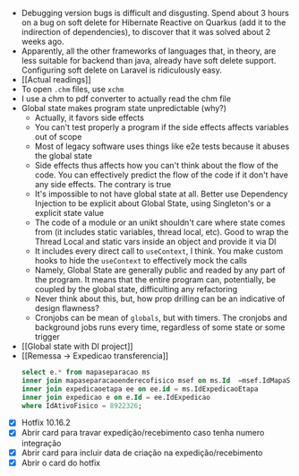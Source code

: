 * Debugging version bugs is difficult and disgusting. Spend about 3 hours on a bug on soft delete for Hibernate Reactive on Quarkus (add it to the indirection of dependencies), to discover that it was solved about 2 weeks ago.
* Apparently, all the other frameworks of languages that, in theory, are less suitable for backend than java, already have soft delete support. Configuring soft delete on Laravel is ridiculously easy.
* [[Actual readings]]
* To open `.chm` files, use `xchm`
* I use a chm to pdf converter to actually read the chm file
* Global state makes program state unpredictable (why?)
	* Actually, it favors side effects
	* You can't test properly a program if the side effects affects variables out of scope
	* Most of legacy software uses things like e2e tests because it abuses the global state
	* Side effects thus affects how you can't think about the flow of the code. You can effectively predict the flow of the code if it don't have any side effects. The contrary is true
	* It's impossible to not have global state at all. Better use Dependency Injection to be explicit about Global State, using Singleton's or a explicit state value
	* The code of a module or an unikt shouldn't care where state comes from (it includes static variables, thread local, etc). Good to wrap the Thread Local and static vars inside an object and provide it via DI
	* It includes every direct call to `useContext`, I think. You make custom hooks to hide the `useContext` to effectively mock the calls 
	* Namely, Global State are generally public and readed by any part of the program. It means that the entire program can, potentially, be coupled by the global state, difficulting any refactoring
	* Never think about this, but, how prop drilling can be an indicative of design flawness?
	* Cronjobs can be mean of `globals`, but with timers. The cronjobs and background jobs runs every time, regardless of some state or some trigger
* [[Global state with DI project]]
* [[Remessa -> Expedicao transferencia]]
	```sql
	select e.* from mapaseparacao ms
	inner join mapaseparacaoenderecofisico msef on ms.Id  =msef.IdMapaSeparacao
    inner join expedicaoetapa ee on ee.id = ms.IdExpedicaoEtapa
    inner join expedicao e on e.Id = ee.IdExpedicao
    where IdAtivoFisico = 8922326;
    ```
* [x] Hotfix 10.16.2
* [x] Abrir card para travar expedição/recebimento caso tenha numero integração
* [x] Abrir card para incluir data de criação na expedição/recebimento
* [x] Abrir o card do hotfix